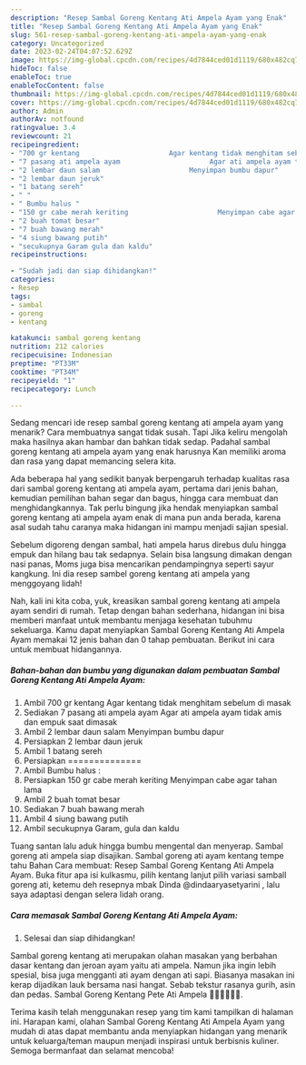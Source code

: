 ```yaml
---
description: "Resep Sambal Goreng Kentang Ati Ampela Ayam yang Enak"
title: "Resep Sambal Goreng Kentang Ati Ampela Ayam yang Enak"
slug: 561-resep-sambal-goreng-kentang-ati-ampela-ayam-yang-enak
category: Uncategorized
date: 2023-02-24T04:07:52.629Z
image: https://img-global.cpcdn.com/recipes/4d7844ced01d1119/680x482cq70/sambal-goreng-kentang-ati-ampela-ayam-foto-resep-utama.jpg
hideToc: false
enableToc: true
enableTocContent: false
thumbnail: https://img-global.cpcdn.com/recipes/4d7844ced01d1119/680x482cq70/sambal-goreng-kentang-ati-ampela-ayam-foto-resep-utama.jpg
cover: https://img-global.cpcdn.com/recipes/4d7844ced01d1119/680x482cq70/sambal-goreng-kentang-ati-ampela-ayam-foto-resep-utama.jpg
author: Admin
authorAv: notfound
ratingvalue: 3.4
reviewcount: 21
recipeingredient:
- "700 gr kentang                      Agar kentang tidak menghitam sebelum di masak"
- "7 pasang ati ampela ayam                      Agar ati ampela ayam tidak amis dan empuk saat dimasak"
- "2 lembar daun salam                      Menyimpan bumbu dapur"
- "2 lembar daun jeruk"
- "1 batang sereh"
- " "
- " Bumbu halus "
- "150 gr cabe merah keriting                      Menyimpan cabe agar tahan lama"
- "2 buah tomat besar"
- "7 buah bawang merah"
- "4 siung bawang putih"
- "secukupnya Garam gula dan kaldu"
recipeinstructions:

- "Sudah jadi dan siap dihidangkan!"
categories:
- Resep
tags:
- sambal
- goreng
- kentang

katakunci: sambal goreng kentang 
nutrition: 212 calories
recipecuisine: Indonesian
preptime: "PT33M"
cooktime: "PT34M"
recipeyield: "1"
recipecategory: Lunch

---
```



Sedang mencari ide resep sambal goreng kentang ati ampela ayam yang menarik? Cara membuatnya sangat tidak susah. Tapi Jika keliru mengolah maka hasilnya akan hambar dan bahkan tidak sedap. Padahal sambal goreng kentang ati ampela ayam yang enak harusnya Kan memiliki aroma dan rasa yang dapat memancing selera kita.


Ada beberapa hal yang sedikit banyak berpengaruh terhadap kualitas rasa dari sambal goreng kentang ati ampela ayam, pertama dari jenis bahan, kemudian pemilihan bahan segar dan bagus, hingga cara membuat dan menghidangkannya. Tak perlu bingung jika hendak menyiapkan sambal goreng kentang ati ampela ayam enak di mana pun anda berada, karena asal sudah tahu caranya maka hidangan ini mampu menjadi sajian spesial.

Sebelum digoreng dengan sambal, hati ampela harus direbus dulu hingga empuk dan hilang bau tak sedapnya. Selain bisa langsung dimakan dengan nasi panas, Moms juga bisa mencarikan pendampingnya seperti sayur kangkung. Ini dia resep sambel goreng kentang ati ampela yang menggoyang lidah!


Nah, kali ini kita coba, yuk, kreasikan sambal goreng kentang ati ampela ayam sendiri di rumah. Tetap dengan bahan sederhana, hidangan ini bisa memberi manfaat untuk membantu menjaga kesehatan tubuhmu sekeluarga. Kamu dapat menyiapkan Sambal Goreng Kentang Ati Ampela Ayam memakai 12 jenis bahan dan 0 tahap pembuatan. Berikut ini cara untuk membuat hidangannya.

<!--inarticleads1-->

##### Bahan-bahan dan bumbu yang digunakan dalam pembuatan Sambal Goreng Kentang Ati Ampela Ayam:

1. Ambil 700 gr kentang                      Agar kentang tidak menghitam sebelum di masak
1. Sediakan 7 pasang ati ampela ayam                      Agar ati ampela ayam tidak amis dan empuk saat dimasak
1. Ambil 2 lembar daun salam                      Menyimpan bumbu dapur
1. Persiapkan 2 lembar daun jeruk
1. Ambil 1 batang sereh
1. Persiapkan  ==============
1. Ambil  Bumbu halus :
1. Persiapkan 150 gr cabe merah keriting                      Menyimpan cabe agar tahan lama
1. Ambil 2 buah tomat besar
1. Sediakan 7 buah bawang merah
1. Ambil 4 siung bawang putih
1. Ambil secukupnya Garam, gula dan kaldu


Tuang santan lalu aduk hingga bumbu mengental dan menyerap. Sambal goreng ati ampela siap disajikan. Sambal goreng ati ayam kentang tempe tahu Bahan Cara membuat: Resep Sambal Goreng Kentang Ati Ampela Ayam. Buka fitur apa isi kulkasmu, pilih kentang lanjut pilih variasi samball goreng ati, ketemu deh resepnya mbak Dinda @dindaaryasetyarini , lalu saya adaptasi dengan selera lidah orang. 

<!--inarticleads2-->

##### Cara memasak Sambal Goreng Kentang Ati Ampela Ayam:


1. Selesai dan siap dihidangkan!

Sambal goreng kentang ati merupakan olahan masakan yang berbahan dasar kentang dan jeroan ayam yaitu ati ampela. Namun jika ingin lebih spesial, bisa juga mengganti ati ayam dengan ati sapi. Biasanya masakan ini kerap dijadikan lauk bersama nasi hangat. Sebab tekstur rasanya gurih, asin dan pedas. Sambal Goreng Kentang Pete Ati Ampela 👍🏼👍🏼👍🏼. 

Terima kasih telah menggunakan resep yang tim kami tampilkan di halaman ini. Harapan kami, olahan Sambal Goreng Kentang Ati Ampela Ayam yang mudah di atas dapat membantu anda menyiapkan hidangan yang menarik untuk keluarga/teman maupun menjadi inspirasi untuk berbisnis kuliner. Semoga bermanfaat dan selamat mencoba!
